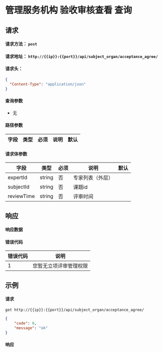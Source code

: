 # 管理服务机构 验收审核查看 查询

## 请求

#### 请求方法： `post`

#### 请求地址： `http://{{ip}}:{{port}}/api/subject_organ/acceptance_agree/`

#### 请求头：

```json
{
  "Content-Type": "application/json"
}
```

#### 查询参数

* 无

#### 路径参数

| 字段               | 类型   | 必须 | 说明                           | 默认 |
| ------------------ | ------ | ---- | ------------------------------ | ---- |


 



#### 请求体参数

| 字段               | 类型   | 必须 | 说明                           | 默认 |
| ------------------ | ------ | ---- | ------------------------------ | ---- |
|expertId|string|否|专家列表（外层）
|subjectId|string|否|课题id
|reviewTime|string|否|评审时间


## 响应

#### 响应数据

#### 错误代码

| 错误代码 | 说明             |
| -------- | ---------------- |
|1|您暂无立项评审管理权限

## 示例

#### 请求

`get http://{{ip}}:{{port}}/api/subject_organ/acceptance_agree/`
```json
{
	"code": 0,
	"message": "ok"
}
```

#### 响应

```json

```

